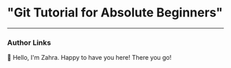 # "Git Tutorial for Absolute Beginners"

---

### Author Links

👋 Hello, I'm Zahra. Happy to have you here! There you go!
